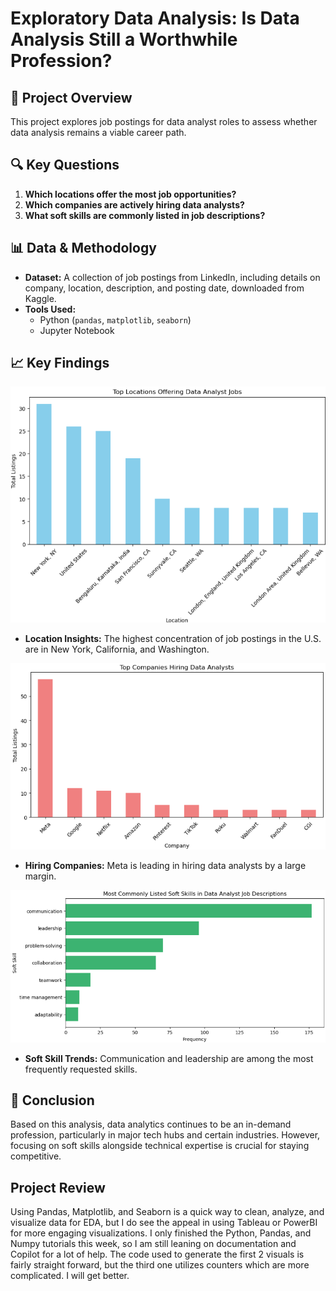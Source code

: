# Exploratory Data Analysis: Is Data Analysis Still a Worthwhile Profession?

## 📌 Project Overview
This project explores job postings for data analyst roles to assess whether data analysis remains a viable career path.

## 🔍 Key Questions
1. **Which locations offer the most job opportunities?**
2. **Which companies are actively hiring data analysts?**
3. **What soft skills are commonly listed in job descriptions?**

## 📊 Data & Methodology
- **Dataset:** A collection of job postings from LinkedIn, including details on company, location, description, and posting date, downloaded from Kaggle.
- **Tools Used:** 
  - Python (`pandas`, `matplotlib`, `seaborn`)
  - Jupyter Notebook

## 📈 Key Findings
![Job Location Visualization](data_location.png)
- **Location Insights:** The highest concentration of job postings in the U.S. are in New York, California, and Washington.

![Job Company Visualization](data_company.png)
- **Hiring Companies:** Meta is leading in hiring data analysts by a large margin.

![Job Company Visualization](data_soft.png)
- **Soft Skill Trends:** Communication and leadership are among the most frequently requested skills.

## 🚀 Conclusion
Based on this analysis, data analytics continues to be an in-demand profession, particularly in major tech hubs and certain industries. However, focusing on soft skills alongside technical expertise is crucial for staying competitive.

## Project Review
Using Pandas, Matplotlib, and Seaborn is a quick way to clean, analyze, and visualize data for EDA, but I do see the appeal in using Tableau or PowerBI for more engaging visualizations.
I only finished the Python, Pandas, and Numpy tutorials this week, so I am still leaning on documentation and Copilot for a lot of help.
The code used to generate the first 2 visuals is fairly straight forward, but the third one utilizes counters which are more complicated. 
I will get better.
